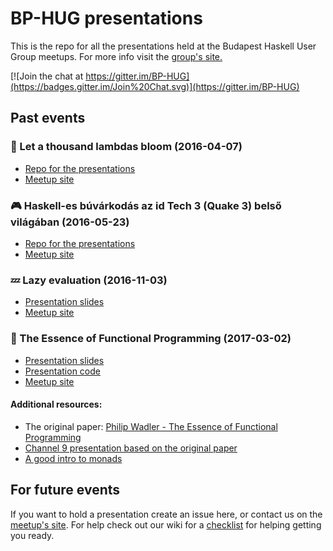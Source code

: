 # BP-HUG presentations
This is the repo for all the presentations held at the Budapest Haskell User Group meetups.
For more info visit the [group's site.][meetup]

[![Join the chat at https://gitter.im/BP-HUG](https://badges.gitter.im/Join%20Chat.svg)](https://gitter.im/BP-HUG)

## Past events
### :cherry_blossom: Let a thousand lambdas bloom (2016-04-07)

* [Repo for the presentations][2016-04-07]
* [Meetup site][thousand]

### :video_game: Haskell-es búvárkodás az id Tech 3 (Quake 3) belső világában (2016-05-23)

* [Repo for the presentations][2016-05-23]
* [Meetup site][quake3]

### :zzz: Lazy evaluation (2016-11-03)

* [Presentation slides](https://github.com/BP-HUG/presentations/blob/master/2016_november/lazy_evaluation.pdf)
* [Meetup site][lazy]

### :book: The Essence of Functional Programming (2017-03-02)

* [Presentation slides](https://github.com/BP-HUG/presentations/blob/master/2017_march/essence_of_fp.pdf)
* [Presentation code][essence_files]
* [Meetup site][essence]

#### Additional resources:

* The original paper: [Philip Wadler - The Essence of Functional Programming][wadler_essence]
* [Channel 9 presentation based on the original paper][c9_essence]
* [A good intro to monads][monad_intro]

## For future events
If you want to hold a presentation create an issue here, or contact us on the [meetup's site][meetup].
For help check out our wiki for a [checklist][wiki] for helping getting you ready.

[meetup]: https://www.meetup.com/Bp-HUG
[2016-04-07]: https://github.com/BP-HUG/presentations/blob/master/2016_april/2016-04-07_Let_a_thousand_lambdas_bloom.md
[thousand]: https://www.meetup.com/Bp-HUG/events/230094042/
[2016-05-23]: https://github.com/BP-HUG/presentations/blob/master/2016_may/2016-05-23_Parsing_Quake3_game_content.md
[quake3]: https://www.meetup.com/Bp-HUG/events/231077698/
[wiki]: https://github.com/BP-HUG/presentations/wiki
[lazy]: https://www.meetup.com/Bp-HUG/events/234826537/
[essence]: https://www.meetup.com/Bp-HUG/events/237289934/
[essence_files]: https://github.com/BP-HUG/presentations/tree/master/2017_march
[c9_essence]: https://channel9.msdn.com/Shows/Going+Deep/C9-Lectures-Dr-Ralf-Lmmel-AFP-The-Quick-Essence-of-Functional-Programming
[wadler_essence]: http://homepages.inf.ed.ac.uk/wadler/topics/monads.html
[monad_intro]: http://adit.io/posts/2013-04-17-functors,_applicatives,_and_monads_in_pictures.html
